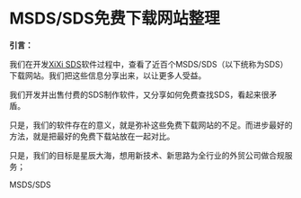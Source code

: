 # MSDS/SDS免费下载网站整理

**引言：**

我们在开发[XiXi SDS](http://www.xixisys.com)软件过程中，查看了近百个MSDS/SDS（以下统称为SDS）下载网站。我们把这些信息分享出来，以让更多人受益。

我们开发并出售付费的SDS制作软件，又分享如何免费查找SDS，看起来很矛盾。

只是，我们的软件存在的意义，就是弥补这些免费下载网站的不足。而进步最好的方法，就是把最好的免费下载站放在一起对比。

只是，我们的目标是星辰大海，想用新技术、新思路为全行业的外贸公司做合规服务；

MSDS/SDS

